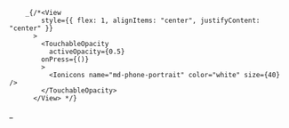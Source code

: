 
        _{/*<View
            style={{ flex: 1, alignItems: "center", justifyContent: "center" }}
          >
            <TouchableOpacity
              activeOpacity={0.5}
            onPress={()}
            >
              <Ionicons name="md-phone-portrait" color="white" size={40} />
            </TouchableOpacity>
          </View> */}
_